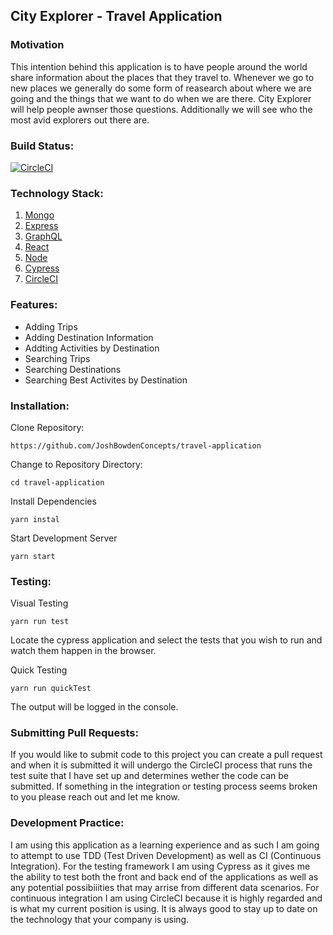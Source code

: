 ## City Explorer - Travel Application

### Motivation

This intention behind this application is to have people around the world share information about the places that they travel to. Whenever we go to new places we generally do some form of reasearch about where we are going and the things that we want to do when we are there. City Explorer will help people awnser those questions. Additionally we will see who the most avid explorers out there are.

### Build Status:

[![CircleCI](https://circleci.com/gh/JoshBowdenConcepts/travel-application.svg?style=svg)](https://circleci.com/gh/JoshBowdenConcepts/travel-application)

### Technology Stack:

1. [Mongo](https://www.mongodb.com/)
2. [Express](https://www.express.com/)
3. [GraphQL](https://graphql.org/)
4. [React](https://reactjs.org/)
5. [Node](https://nodejs.org/)
6. [Cypress](https://www.cypress.io/)
7. [CircleCI](https://circleci.com/)

### Features:

- Adding Trips
- Adding Destination Information
- Addting Activities by Destination
- Searching Trips
- Searching Destinations
- Searching Best Activites by Destination

### Installation:

Clone Repository:
```
https://github.com/JoshBowdenConcepts/travel-application
```

Change to Repository Directory:
```
cd travel-application
```

Install Dependencies
```
yarn instal
```

Start Development Server
```
yarn start
```

### Testing:

Visual Testing
```
yarn run test
```

Locate the cypress application and select the tests that you wish to run and watch them happen in the browser.

Quick Testing
```
yarn run quickTest
```

The output will be logged in the console.

### Submitting Pull Requests:

If you would like to submit code to this project you can create a pull request and when it is submitted it will undergo the CircleCI process that runs the test suite that I have set up and determines wether the code can be submitted. If something in the integration or testing process seems broken to you please reach out and let me know.

### Development Practice:

I am using this application as a learning experience and as such I am going to attempt to use TDD (Test Driven Development) as well as CI (Continuous Integration). For the testing framework I am using Cypress as it gives me the ability to test both the front and back end of the applications as well as any potential possibiiities that may arrise from different data scenarios. For continuous integration I am using CircleCI because it is highly regarded and is what my current position is using. It is always good to stay up to date on the technology that your company is using.

